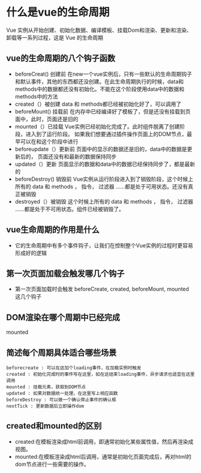 # 什么是vue的生命周期
Vue 实例从开始创建、初始化数据、编译模板、挂载Dom和渲染、更新和渲染、卸载等一系列过程，这是 Vue 的生命周期

## vue的生命周期的八个钩子函数
- beforeCreat() 创建前 在new一个vue实例后，只有一些默认的生命周期钩子和默认事件，其他的东西都还没创建。在此生命周期执行的时候，data和methods中的数据都还没有初始化。不能在这个阶段使用data中的数据和methods中的方法
- created（）被创建 data 和 methods都已经被初始化好了，可以调用了
- beforeMount() 挂载前 在内存中已经编译好了模板了，但是还没有挂载到页面中，此时，页面还是旧的
- mounted（）已挂载 Vue实例已经初始化完成了。此时组件脱离了创建阶段，进入到了运行阶段。 如果我们想要通过插件操作页面上的DOM节点，最早可以在和这个阶段中进行
- beforeupdate（）更新前 页面中的显示的数据还是旧的，data中的数据是更新后的， 页面还没有和最新的数据保持同步
- updated（）更新 页面显示的数据和data中的数据已经保持同步了，都是最新的
- beforeDestroy() 销毁前 Vue实例从运行阶段进入到了销毁阶段，这个时候上所有的 data 和 methods ， 指令， 过滤器 ……都是处于可用状态。还没有真正被销毁
- destroyed（）被销毁 这个时候上所有的 data 和 methods ， 指令， 过滤器 ……都是处于不可用状态。组件已经被销毁了。
## vue生命周期的作用是什么
- 它的生命周期中有多个事件钩子，让我们在控制整个Vue实例的过程时更容易形成好的逻辑

## 第一次页面加载会触发哪几个钩子
- 第一次页面加载时会触发 beforeCreate, created, beforeMount, mounted 这几个钩子

## DOM渲染在哪个周期中已经完成
mounted

## 简述每个周期具体适合哪些场景
    beforecreate : 可以在这加个loading事件，在加载实例时触发
    created : 初始化完成时的事件写在这里，如在这结束loading事件，异步请求也适宜在这里调用
    mounted : 挂载元素，获取到DOM节点
    updated : 如果对数据统一处理，在这里写上相应函数
    beforeDestroy : 可以做一个确认停止事件的确认框
    nextTick : 更新数据后立即操作dom

## created和mounted的区别
- created:在模板渲染成html前调用，即通常初始化某些属性值，然后再渲染成视图。
- mounted:在模板渲染成html后调用，通常是初始化页面完成后，再对html的dom节点进行一些需要的操作。